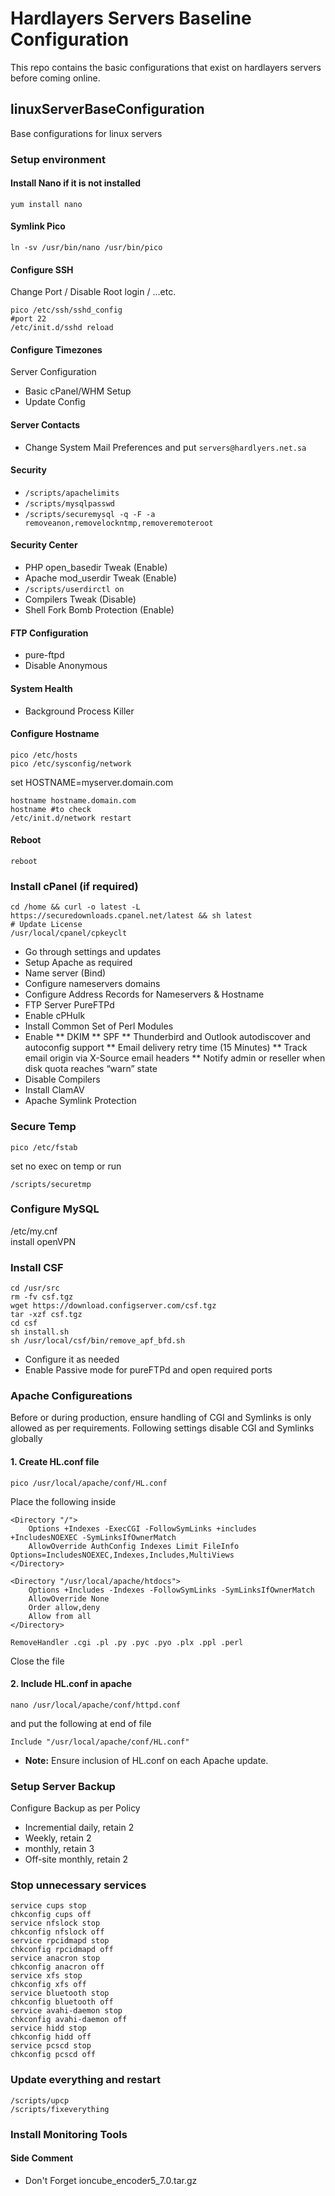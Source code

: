 # Hardlayers Servers Baseline Configuration

This repo contains the basic configurations that exist on hardlayers servers before coming online.

## linuxServerBaseConfiguration

Base configurations for linux servers

### Setup environment

#### Install Nano if it is not installed

```Shell
yum install nano
```

#### Symlink Pico

```Shell
ln -sv /usr/bin/nano /usr/bin/pico
```

#### Configure SSH

Change Port / Disable Root login / ...etc.

```Shell
pico /etc/ssh/sshd_config
#port 22
/etc/init.d/sshd reload
```

#### Configure Timezones

Server Configuration

- Basic cPanel/WHM Setup
- Update Config

#### Server Contacts

- Change System Mail Preferences and put `servers@hardlyers.net.sa`

#### Security

- `/scripts/apachelimits`
- `/scripts/mysqlpasswd`
- `/scripts/securemysql -q -F -a removeanon,removelockntmp,removeremoteroot`

#### Security Center

- PHP open_basedir Tweak (Enable)
- Apache mod_userdir Tweak (Enable)
- `/scripts/userdirctl on`
- Compilers Tweak (Disable)
- Shell Fork Bomb Protection (Enable)

#### FTP Configuration

- pure-ftpd
- Disable Anonymous

#### System Health

- Background Process Killer

#### Configure Hostname

```Shell
pico /etc/hosts
pico /etc/sysconfig/network
```

set
HOSTNAME=myserver.domain.com

```Shell
hostname hostname.domain.com
hostname #to check
/etc/init.d/network restart
```

#### Reboot

```Shell
reboot
```

### Install cPanel (if required)

```Shell
cd /home && curl -o latest -L https://securedownloads.cpanel.net/latest && sh latest
# Update License
/usr/local/cpanel/cpkeyclt
```

- Go through settings and updates
- Setup Apache as required
- Name server (Bind)
- Configure nameservers domains
- Configure Address Records for Nameservers & Hostname
- FTP Server PureFTPd
- Enable cPHulk
- Install Common Set of Perl Modules
- Enable
  ** DKIM
  ** SPF
  ** Thunderbird and Outlook autodiscover and autoconfig support
  ** Email delivery retry time (15 Minutes)
  ** Track email origin via X-Source email headers
  ** Notify admin or reseller when disk quota reaches “warn” state
- Disable Compilers
- Install ClamAV
- Apache Symlink Protection

### Secure Temp

```Shell
pico /etc/fstab
```

set
no exec on temp
or run

```Shell
/scripts/securetmp
```

### Configure MySQL

/etc/my.cnf  
install openVPN

### Install CSF

```Shell
cd /usr/src
rm -fv csf.tgz
wget https://download.configserver.com/csf.tgz
tar -xzf csf.tgz
cd csf
sh install.sh
sh /usr/local/csf/bin/remove_apf_bfd.sh
```

- Configure it as needed
- Enable Passive mode for pureFTPd and open required ports

### Apache Configureations

Before or during production, ensure handling of CGI and Symlinks is only allowed as per requirements.
Following settings disable CGI and Symlinks globally

#### 1. Create HL.conf file

```Shell
pico /usr/local/apache/conf/HL.conf
```

Place the following inside

```ApacheConf
<Directory "/">
	Options +Indexes -ExecCGI -FollowSymLinks +includes +IncludesNOEXEC -SymLinksIfOwnerMatch
	AllowOverride AuthConfig Indexes Limit FileInfo Options=IncludesNOEXEC,Indexes,Includes,MultiViews
</Directory>

<Directory "/usr/local/apache/htdocs">
	Options +Includes -Indexes -FollowSymLinks -SymLinksIfOwnerMatch
	AllowOverride None
	Order allow,deny
	Allow from all
</Directory>

RemoveHandler .cgi .pl .py .pyc .pyo .plx .ppl .perl
```

Close the file

#### 2. Include HL.conf in apache

```Shell
nano /usr/local/apache/conf/httpd.conf
```

and put the following at end of file

```ApacheConf
Include "/usr/local/apache/conf/HL.conf"
```

- **Note:** Ensure inclusion of HL.conf on each Apache update.

### Setup Server Backup

Configure Backup as per Policy

- Incremential daily, retain 2
- Weekly, retain 2
- monthly, retain 3
- Off-site monthly, retain 2

### Stop unnecessary services

```Shell
service cups stop
chkconfig cups off
service nfslock stop
chkconfig nfslock off
service rpcidmapd stop
chkconfig rpcidmapd off
service anacron stop
chkconfig anacron off
service xfs stop
chkconfig xfs off
service bluetooth stop
chkconfig bluetooth off
service avahi-daemon stop
chkconfig avahi-daemon off
service hidd stop
chkconfig hidd off
service pcscd stop
chkconfig pcscd off
```

### Update everything and restart

```Shell
/scripts/upcp
/scripts/fixeverything
```

### Install Monitoring Tools

#### Side Comment

- Don't Forget ioncube_encoder5_7.0.tar.gz
